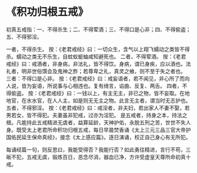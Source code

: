 # 《积功归根五戒》

初真五戒指：一、不得杀生；二、不得荤酒；三、不得口是心非；四、不得偷盗；五、不得邪淫。


一者，不得杀生。
按：《老君戒经》曰：一切众生，含气以上翔飞蠕动之类皆不得杀。蠕动之类无不乐生，自蚊蚁蜓蚰咸知避死也。
二者，不得荤酒。
按：《老君戒经》曰：戒酒者，非身病，非法礼，皆不得饮。身病，谓已身疾，应以酒也。法礼者，明非世俗馔会及鬼神之胙；若尊卑之礼，真灵之飨，则不至于失之者也。
三者：不得口是心非。
按：《老君戒经》曰：戒妄语者，若不闻见，非心所了而向人说，皆为妄语，所说事与心相违也。复有绮言，谄曲、反复、两舌。
四者，不得偷盗。
按：《老君戒经》曰：一钱以上，有主无主，非已之物，皆不妄取。在地地官，在水水官，在人人主，如是则无无主之物。此言无主者，谓当时无志护也。
五者，不得邪淫。
按：《老君戒经》曰：戒淫者，非夫妇，若出家人不妻不娶，若男若女，皆不得犯。夫妻虽非犯戒，过亦为淫犯。
是五戒者，持身之本，持法之根。凡能持此五戒精进无虞者，益算延龄，天神护佑，永脱五刑之苦，世世不失人身。既受太上老君所命积功归根五戒，每日早晨焚香诵《太上三元三品三官大帝护国佑民延生保命真经》，接念《太上感应篇》。逐日演诵，校正自己身心有无所犯。

每诵经篇一句，则反思曰，我能受得否？我能行否？如此勇往精进，言行不苟，三皈不犯，五戒无虞，锻炼百日，恶念尽消，器血已净，方许受虚皇天尊所命初真十戒。
